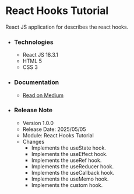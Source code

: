 # React Hooks Tutorial
React JS application for describes the react hooks.

* ### Technologies
    * React JS 18.3.1
    * HTML 5
    * CSS 3

* ### Documentation
    * [Read on Medium](https://sachithariyathilaka.medium.com/react-hooks-5fddcd0bea0a)

* ### Release Note
    * Version 1.0.0
    * Release Date: 2025/05/05
    * Module: React Hooks Tutorial
    * Changes
        * Implements the useState hook.
        * Implements the useEffect hook.
        * Implements the useRef hook.
        * Implements the useReducer hook.
        * Implements the useCallback hook.
        * Implements the useMemo hook.
        * Implements the custom hook.
